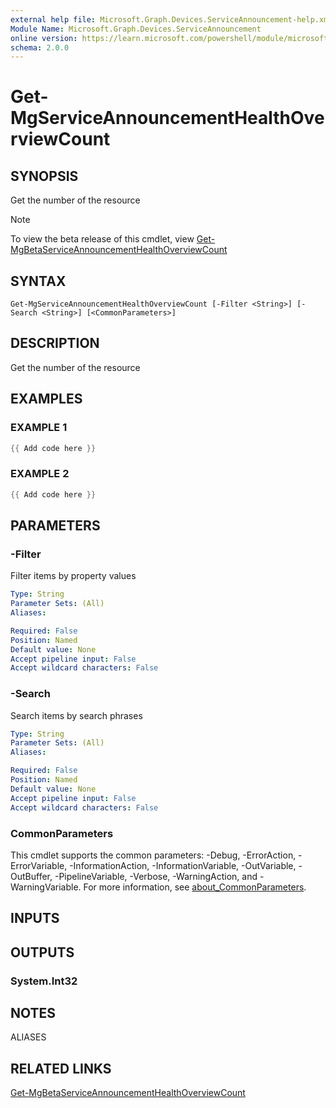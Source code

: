 ```yaml
---
external help file: Microsoft.Graph.Devices.ServiceAnnouncement-help.xml
Module Name: Microsoft.Graph.Devices.ServiceAnnouncement
online version: https://learn.microsoft.com/powershell/module/microsoft.graph.devices.serviceannouncement/get-mgserviceannouncementhealthoverviewcount
schema: 2.0.0
---
```


# Get-MgServiceAnnouncementHealthOverviewCount

## SYNOPSIS
Get the number of the resource

> [!NOTE]
> To view the beta release of this cmdlet, view [Get-MgBetaServiceAnnouncementHealthOverviewCount](/powershell/module/Microsoft.Graph.Beta.Devices.ServiceAnnouncement/Get-MgBetaServiceAnnouncementHealthOverviewCount?view=graph-powershell-beta)

## SYNTAX

```
Get-MgServiceAnnouncementHealthOverviewCount [-Filter <String>] [-Search <String>] [<CommonParameters>]
```

## DESCRIPTION
Get the number of the resource

## EXAMPLES

### EXAMPLE 1
```powershell
{{ Add code here }}
```

### EXAMPLE 2
```powershell
{{ Add code here }}
```

## PARAMETERS

### -Filter
Filter items by property values

```yaml
Type: String
Parameter Sets: (All)
Aliases:

Required: False
Position: Named
Default value: None
Accept pipeline input: False
Accept wildcard characters: False
```

### -Search
Search items by search phrases

```yaml
Type: String
Parameter Sets: (All)
Aliases:

Required: False
Position: Named
Default value: None
Accept pipeline input: False
Accept wildcard characters: False
```

### CommonParameters
This cmdlet supports the common parameters: -Debug, -ErrorAction, -ErrorVariable, -InformationAction, -InformationVariable, -OutVariable, -OutBuffer, -PipelineVariable, -Verbose, -WarningAction, and -WarningVariable. For more information, see [about_CommonParameters](http://go.microsoft.com/fwlink/?LinkID=113216).

## INPUTS

## OUTPUTS

### System.Int32
## NOTES

ALIASES

## RELATED LINKS
[Get-MgBetaServiceAnnouncementHealthOverviewCount](/powershell/module/Microsoft.Graph.Beta.Devices.ServiceAnnouncement/Get-MgBetaServiceAnnouncementHealthOverviewCount?view=graph-powershell-beta)
